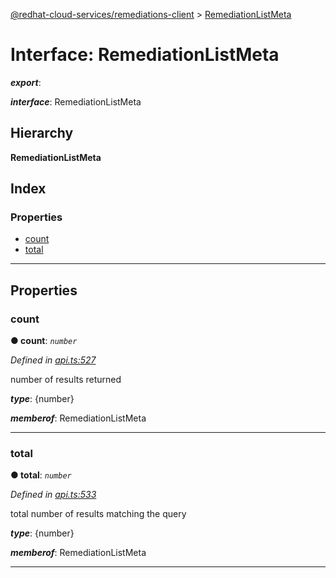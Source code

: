 [@redhat-cloud-services/remediations-client](../README.md) > [RemediationListMeta](../interfaces/remediationlistmeta.md)

# Interface: RemediationListMeta

*__export__*: 

*__interface__*: RemediationListMeta

## Hierarchy

**RemediationListMeta**

## Index

### Properties

* [count](remediationlistmeta.md#count)
* [total](remediationlistmeta.md#total)

---

## Properties

<a id="count"></a>

###  count

**● count**: *`number`*

*Defined in [api.ts:527](https://github.com/karelhala/javascript-clients/blob/master/packages/remediations/api.ts#L527)*

number of results returned

*__type__*: {number}

*__memberof__*: RemediationListMeta

___
<a id="total"></a>

###  total

**● total**: *`number`*

*Defined in [api.ts:533](https://github.com/karelhala/javascript-clients/blob/master/packages/remediations/api.ts#L533)*

total number of results matching the query

*__type__*: {number}

*__memberof__*: RemediationListMeta

___

